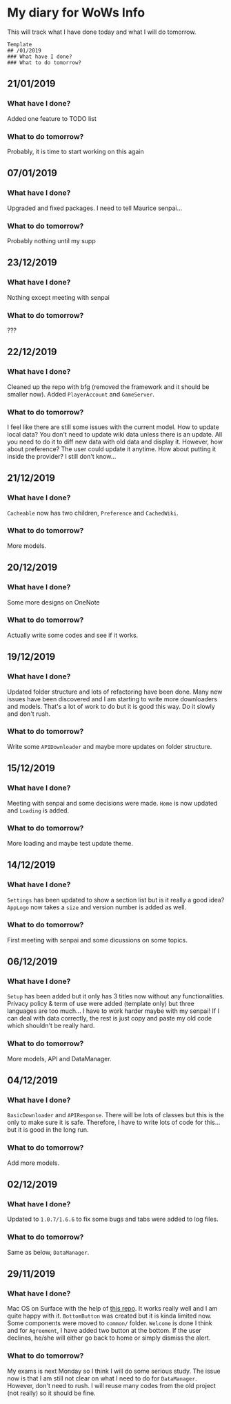 # My diary for WoWs Info
This will track what I have done today and what I will do tomorrow.
~~~
Template
## /01/2019
### What have I done?
### What to do tomorrow?
~~~

## 21/01/2019
### What have I done?
Added one feature to TODO list
### What to do tomorrow?
Probably, it is time to start working on this again

## 07/01/2019
### What have I done?
Upgraded and fixed packages. I need to tell Maurice senpai...
### What to do tomorrow?
Probably nothing until my supp

## 23/12/2019
### What have I done?
Nothing except meeting with senpai
### What to do tomorrow?
???

## 22/12/2019
### What have I done?
Cleaned up the repo with bfg (removed the framework and it should be smaller now). Added `PlayerAccount` and `GameServer`. 
### What to do tomorrow?
I feel like there are still some issues with the current model. How to update local data? You don't need to update wiki data unless there is an update. All you need to do it to diff new data with old data and display it. However, how about preference? The user could update it anytime. How about putting it inside the provider? I still don't know...

## 21/12/2019
### What have I done?
`Cacheable` now has two children, `Preference` and `CachedWiki`. 
### What to do tomorrow?
More models.

## 20/12/2019
### What have I done?
Some more designs on OneNote
### What to do tomorrow?
Actually write some codes and see if it works.

## 19/12/2019
### What have I done?
Updated folder structure and lots of refactoring have been done. 
Many new issues have been discovered and I am starting to write more downloaders and models. 
That's a lot of work to do but it is good this way. Do it slowly and don't rush. 
### What to do tomorrow?
Write some `APIDownloader` and maybe more updates on folder structure.

## 15/12/2019
### What have I done?
Meeting with senpai and some decisions were made. `Home` is now updated and `Loading` is added.
### What to do tomorrow?
More loading and maybe test update theme.

## 14/12/2019
### What have I done?
`Settings` has been updated to show a section list but is it really a good idea? 
`AppLogo` now takes a `size` and version number is added as well. 
### What to do tomorrow?
First meeting with senpai and some dicussions on some topics.

## 06/12/2019
### What have I done?
`Setup` has been added but it only has 3 titles now without any functionalities. Privacy policy & term of use were added (template only) but three languages are too much... 
I have to work harder maybe with my senpai! If I can deal with data correctly, the rest is just copy and paste my old code which shouldn't be really hard.
### What to do tomorrow?
More models, API and DataManager.

## 04/12/2019
### What have I done?
`BasicDownloader` and `APIResponse`. There will be lots of classes but this is the only to make sure it is safe. Therefore, I have to write lots of code for this... but it is good in the long run.
### What to do tomorrow?
Add more models.

## 02/12/2019
### What have I done?
Updated to `1.0.7/1.6.6` to fix some bugs and tabs were added to log files.
### What to do tomorrow?
Same as below, `DataManager`.

## 29/11/2019
### What have I done?
Mac OS on Surface with the help of [this repo](https://github.com/hacker1024/Hackintosh-Clover-SurfacePro3). It works really well and I am quite happy with it. `BottomButton` was created but it is kinda limited now. Some components were moved to `common/` folder. `Welcome` is done I think and for `Agreement`, I have added two button at the bottom. If the user declines, he/she will either go back to home or simply dismiss the alert.
### What to do tomorrow?
My exams is next Monday so I think I will do some serious study. The issue now is that I am still not clear on what I need to do for `DataManager`. However, don't need to rush. I will reuse many codes from the old project (not really) so it should be fine.
